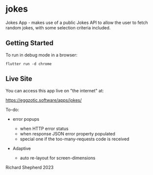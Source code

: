 # jokes

Jokes App - makes use of a public Jokes API to allow the user to fetch random
jokes, with some selection criteria included.

## Getting Started

To run in debug mode in a browser:

```
flutter run -d chrome
```

## Live Site

You can access this app live on "the internet" at:

https://eggzotic.software/apps/jokes/

To-do:

- error popups
  - when HTTP error status
  - when response JSON error property populated
  - special one if the too-many-requests code is received

- Adaptive
  - auto re-layout for screen-dimensions

Richard Shepherd 2023
